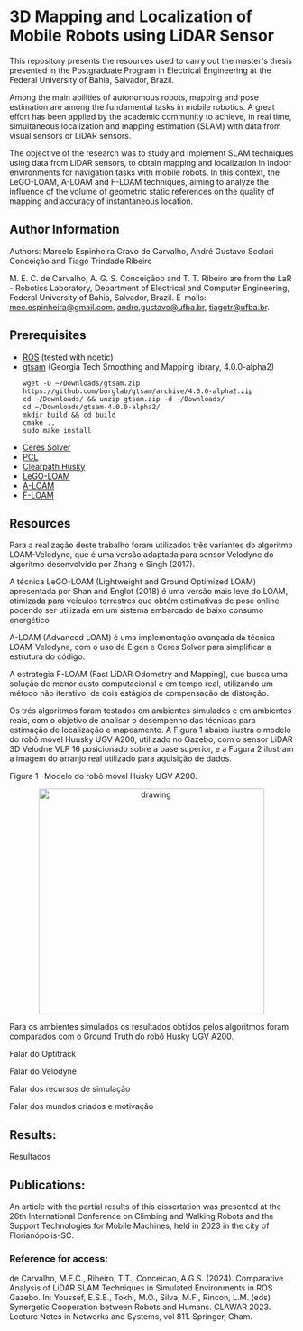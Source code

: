 # 3D Mapping and Localization of Mobile Robots using LiDAR Sensor

This repository presents the resources used to carry out the master's thesis presented in the Postgraduate Program in Electrical Engineering at the Federal University of Bahia, Salvador, Brazil.

Among the main abilities of autonomous robots, mapping and pose estimation are among the fundamental tasks in mobile robotics. A great effort has been applied by the academic community to achieve, in real time, simultaneous localization and mapping estimation (SLAM) with data from visual sensors or LiDAR sensors.

The objective of the research was to study and implement SLAM techniques using data from LiDAR sensors, to obtain mapping and localization in indoor environments for navigation tasks with mobile robots. In this context,
the LeGO-LOAM, A-LOAM and F-LOAM techniques, aiming to analyze the influence of the volume of geometric static references on the quality of mapping and accuracy of instantaneous location.

## Author Information

Authors: Marcelo Espinheira Cravo de Carvalho, André Gustavo Scolari Conceição and Tiago Trindade Ribeiro

M. E. C. de Carvalho, A. G. S. Conceiçãoo and T. T. Ribeiro are from the LaR - Robotics Laboratory, Department of Electrical and Computer Engineering, Federal University of Bahia, Salvador, Brazil. E-mails: mec.espinheira@gmail.com, andre.gustavo@ufba.br, tiagotr@ufba.br. 

## Prerequisites
  
- [ROS](http://wiki.ros.org/ROS/Installation) (tested with noetic)
- [gtsam](https://github.com/borglab/gtsam/releases) (Georgia Tech Smoothing and Mapping library, 4.0.0-alpha2)
  ```
  wget -O ~/Downloads/gtsam.zip https://github.com/borglab/gtsam/archive/4.0.0-alpha2.zip
  cd ~/Downloads/ && unzip gtsam.zip -d ~/Downloads/
  cd ~/Downloads/gtsam-4.0.0-alpha2/
  mkdir build && cd build
  cmake ..
  sudo make install
  ```
- [Ceres Solver](http://ceres-solver.org/installation.html)
- [PCL](http://www.pointclouds.org/downloads/linux.html)
- [Clearpath Husky](https://github.com/husky/husky)
- [LeGO-LOAM](https://github.com/RobustFieldAutonomyLab/LeGO-LOAM)
- [A-LOAM](https://github.com/HKUST-Aerial-Robotics/A-LOAM)
- [F-LOAM](https://github.com/wh200720041/floam)


## Resources

Para a realização deste trabalho foram utilizados três variantes do algoritmo LOAM-Velodyne, que é uma versão adaptada para sensor Velodyne do algoritmo desenvolvido por Zhang e Singh (2017).

A técnica LeGO-LOAM (Lightweight and Ground Optimized LOAM) apresentada por Shan and Englot (2018) é uma versão mais leve do LOAM, otimizada para veículos terrestres que obtém estimativas de pose online, podendo ser utilizada em um sistema embarcado de baixo consumo energético

A-LOAM (Advanced LOAM) é uma implementação avançada da técnica LOAM-Velodyne, com o uso de Eigen e Ceres Solver para simplificar a estrutura do código.

A estratégia F-LOAM (Fast LiDAR Odometry and Mapping), que busca uma solução de menor custo computacional e em tempo real, utilizando um método não iterativo, de dois estágios de compensação de distorção. 

Os trés algoritmos foram testados em ambientes simulados e em ambientes reais, com o objetivo de analisar o desempenho das técnicas para estimação de localização e mapeamento. A Figura 1 abaixo ilustra o modelo do robô móvel Huusky UGV A200, utilizado no Gazebo, com o sensor LiDAR 3D Velodne VLP 16 posicionado sobre a base superior, e a Fugura 2 ilustram a imagem do arranjo real utilizado para aquisição de dados.

Figura 1- Modelo do robô móvel Husky UGV A200.

<p align='center'>
    <img src="/LOAM_Velodyne/images/Husky_AGV_A200.png" alt="drawing" width="400"/>
</p>




Para os ambientes simulados os resultados obtidos pelos algoritmos foram comparados com o Ground Truth do robô Husky UGV A200.



Falar do Optitrack

Falar do Velodyne

Falar dos recursos de simulação

Falar dos mundos criados e motivação


## Results:

Resultados


## Publications: 

An article with the partial results of this dissertation was presented at the 26th International Conference on Climbing and Walking Robots and the Support Technologies for Mobile Machines, held in 2023 in the city of Florianópolis-SC.

### Reference for access:
de Carvalho, M.E.C., Ribeiro, T.T., Conceicao, A.G.S. (2024). Comparative Analysis of LiDAR SLAM Techniques in Simulated Environments in ROS Gazebo. In: Youssef, E.S.E., Tokhi, M.O., Silva, M.F., Rincon, L.M. (eds) Synergetic Cooperation between Robots and Humans. CLAWAR 2023. Lecture Notes in Networks and Systems, vol 811. Springer, Cham.

